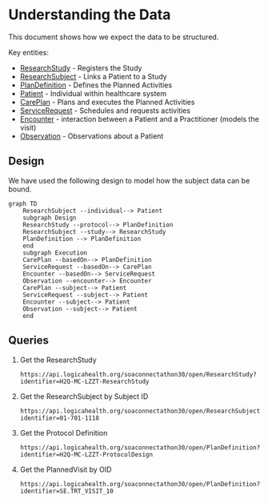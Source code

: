 # Understanding the Data

This document shows how we expect the data to be structured.

Key entities:
* [ResearchStudy](https://hl7.org/fhir/ResearchStudy.html) - Registers the Study
* [ResearchSubject](https://hl7.org/fhir/ResearchSubject.html) - Links a Patient to a Study
* [PlanDefinition](https://hl7.org/fhir/PlanDefinition.html) - Defines the Planned Activities
* [Patient](https://hl7.org/fhir/Patient.html) - Individual within healthcare system
* [CarePlan](https://hl7.org/fhir/CarePlan.html) - Plans and executes the Planned Activities
* [ServiceRequest](https://hl7.org/fhir/ServiceRequest.html) - Schedules and requests activities
* [Encounter](https://hl7.org/fhir/Encounter.html) - interaction between a Patient and a Practitioner (models the visit)
* [Observation](https://hl7.org/fhir/Observation.html) - Observations about a Patient

## Design

We have used the following design to model how the subject data can be bound.

```mermaid
graph TD
    ResearchSubject --individual--> Patient 
    subgraph Design
    ResearchStudy --protocol--> PlanDefinition
    ResearchSubject --study--> ResearchStudy
    PlanDefinition --> PlanDefinition
    end
    subgraph Execution
    CarePlan --basedOn--> PlanDefinition
    ServiceRequest --basedOn--> CarePlan
    Encounter --basedOn--> ServiceRequest
    Observation --encounter--> Encounter
    CarePlan --subject--> Patient
    ServiceRequest --subject--> Patient
    Encounter --subject--> Patient
    Observation --subject--> Patient
    end
```

## Queries

1. Get the ResearchStudy
    ```
    https://api.logicahealth.org/soaconnectathon30/open/ResearchStudy?identifier=H2Q-MC-LZZT-ResearchStudy
    ```
2. Get the ResearchSubject by Subject ID
    ```
    https://api.logicahealth.org/soaconnectathon30/open/ResearchSubject?identifier=01-701-1118
    ```
3. Get the Protocol Definition
    ```
    https://api.logicahealth.org/soaconnectathon30/open/PlanDefinition?identifier=H2Q-MC-LZZT-ProtocolDesign
    ```
4. Get the PlannedVisit by OID
    ```
    https://api.logicahealth.org/soaconnectathon30/open/PlanDefinition?identifier=SE.TRT_VISIT_10
    ```